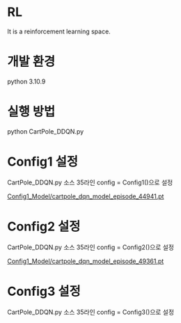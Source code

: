 # RL
It is a reinforcement learning space.

# 개발 환경
python 3.10.9

# 실행 방법
python CartPole_DDQN.py

# Config1 설정
CartPole_DDQN.py 소스 35라인 config = Config1()으로 설정

[Config1_Model/cartpole_dqn_model_episode_44941.pt](https://github.com/kwonyounghwan/RL/blob/main/Config1_Model/cartpole_dqn_model_episode_44941.pt)

# Config2 설정
CartPole_DDQN.py 소스 35라인 config = Config2()으로 설정

[Config1_Model/cartpole_dqn_model_episode_49361.pt](https://github.com/kwonyounghwan/RL/blob/main/Config2_Model/cartpole_dqn_model_episode_49361.pt)

# Config3 설정
CartPole_DDQN.py 소스 35라인 config = Config3()으로 설정
